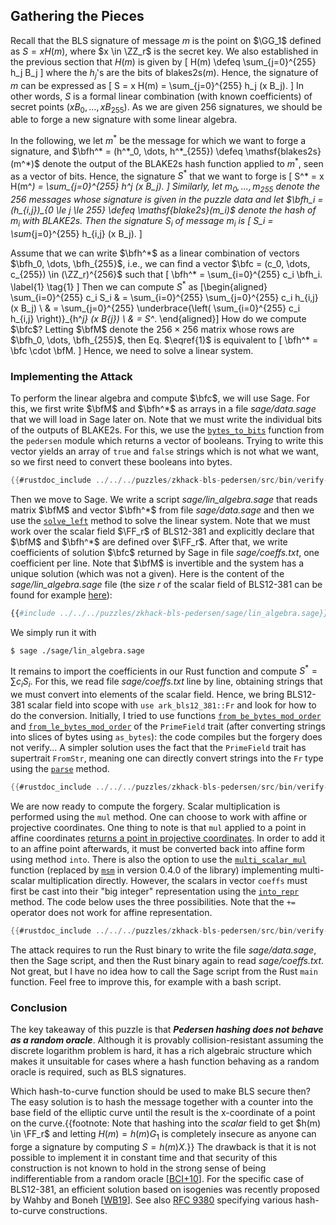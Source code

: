 ## Gathering the Pieces

Recall that the BLS signature of message $m$ is the point on $\GG_1$ defined as $S = x H(m)$, where $x \in \ZZ_r$ is the secret key.
We also established in the previous section that $H(m)$ is given by
\[
 H(m) \defeq \sum_{j=0}^{255} h_j B_j
\]
where the $h_j$'s are the bits of $\mathsf{blakes2s}(m)$.
Hence, the signature of $m$ can be expressed as
\[
 S = x H(m) = \sum_{j=0}^{255} h_j (x B_j).
\]
In other words, $S$ is a formal linear combination (with known coefficients) of secret points $(x B_0, \dots, x B_{255})$.
As we are given 256 signatures, we should be able to forge a new signature with some linear algebra.

In the following, we let $m^*$ be the message for which we want to forge a signature, and $\bfh^* = (h^*_0, \dots, h^*_{255}) \defeq \mathsf{blakes2s}(m^*)$ denote the output of the BLAKE2s hash function applied to $m^*$, seen as a vector of bits.
Hence, the signature $S^*$ that we want to forge is
\[
 S^* = x H(m^*) = \sum_{j=0}^{255} h^*_j (x B_j).
\]
Similarly, let $m_0, \dots, m_{255}$ denote the 256 messages whose signature is given in the puzzle data and let $\bfh_i = (h_{i,j})_{0 \le j \le 255} \defeq \mathsf{blake2s}(m_i)$ denote the hash of $m_i$ with BLAKE2s.
Then the signature $S_i$ of message $m_i$ is
\[
 S_i = \sum_{j=0}^{255} h_{i,j} (x B_j).
\]

Assume that we can write $\bfh^*$ as a linear combination of vectors $\bfh_0, \dots, \bfh_{255}$, i.e., we can find a vector $\bfc = (c_0, \dots, c_{255}) \in (\ZZ_r)^{256}$ such that
\[
 \bfh^* = \sum_{i=0}^{255} c_i \bfh_i. \label{1} \tag{1}
\]
Then we can compute $S^*$ as
\[\begin{aligned}
 \sum_{i=0}^{255} c_i S_i & = \sum_{i=0}^{255} \sum_{j=0}^{255} c_i h_{i,j} (x B_j) \\
 & = \sum_{j=0}^{255} \underbrace{\left( \sum_{i=0}^{255} c_i h_{i,j} \right)}_{h^*_j} (x B_{j}) \\
 & = S^*.
\end{aligned}\]
How do we compute $\bfc$? Letting $\bfM$ denote the $256 \times 256$ matrix whose rows are $\bfh_0, \dots, \bfh_{255}$, then Eq. $\eqref{1}$ is equivalent to
\[
 \bfh^* = \bfc \cdot \bfM.
\]
Hence, we need to solve a linear system.

### Implementing the Attack

To perform the linear algebra and compute $\bfc$, we will use Sage.
For this, we first write $\bfM$ and $\bfh^*$ as arrays in a file *sage/data.sage* that we will load in Sage later on.
Note that we must write the individual bits of the outputs of BLAKE2s.
For this, we use the [`bytes_to_bits`](https://docs.rs/ark-crypto-primitives/0.3.0/src/ark_crypto_primitives/crh/pedersen/mod.rs.html#161-170) function from the `pedersen` module which returns a vector of booleans.
Trying to write this vector yields an array of `true` and `false` strings which is not what we want, so we first need to convert these booleans into bytes.

```rust
{{#rustdoc_include ../../../puzzles/zkhack-bls-pedersen/src/bin/verify-bls-pedersen.rs:write}}
```

Then we move to Sage.
We write a script *sage/lin_algebra.sage* that reads matrix $\bfM$ and vector $\bfh^*$ from file *sage/data.sage* and then we use the [`solve_left`](https://doc.sagemath.org/html/en/reference/matrices/sage/matrix/matrix2.html#sage.matrix.matrix2.Matrix.solve_left) method to solve the linear system.
Note that we must work over the scalar field $\FF_r$ of BLS12-381 and explicitly declare that $\bfM$ and $\bfh^*$ are defined over $\FF_r$.
After that, we write coefficients of solution $\bfc$ returned by Sage in file *sage/coeffs.txt*, one coefficient per line.
Note that $\bfM$ is invertible and the system has a unique solution (which was not a given).
Here is the content of the *sage/lin_algebra.sage* file (the size $r$ of the scalar field of BLS12-381 can be found for example [here](https://docs.rs/ark-bls12-381/0.4.0/ark_bls12_381/)):

```python
{{#include ../../../puzzles/zkhack-bls-pedersen/sage/lin_algebra.sage}}
```

We simply run it with

```console
$ sage ./sage/lin_algebra.sage
```

It remains to import the coefficients in our Rust function and compute $S^*= \sum c_i S_i$.
For this, we read file *sage/coeffs.txt* line by line, obtaining strings that we must convert into elements of the scalar field.
Hence, we bring BLS12-381 scalar field into scope with `use ark_bls12_381::Fr` and look for how to do the conversion.
Initially, I tried to use functions [`from_be_bytes_mod_order`](https://docs.rs/ark-ff/0.3.0/ark_ff/fields/trait.PrimeField.html#method.from_be_bytes_mod_order) and [`from_le_bytes_mod_order`](https://docs.rs/ark-ff/0.3.0/ark_ff/fields/trait.PrimeField.html#method.from_le_bytes_mod_order) of the `PrimeField` trait (after converting strings into slices of bytes using `as_bytes`): the code compiles but the forgery does not verify...
A simpler solution uses the fact that the `PrimeField` trait has supertrait `FromStr`, meaning one can directly convert strings into the `Fr` type using the [`parse`](https://doc.rust-lang.org/std/primitive.str.html#method.parse) method.

```rust
{{#rustdoc_include ../../../puzzles/zkhack-bls-pedersen/src/bin/verify-bls-pedersen.rs:read}}
```

We are now ready to compute the forgery.
Scalar multiplication is performed using the `mul` method.
One can choose to work with affine or projective coordinates.
One thing to note is that `mul` applied to a point in affine coordinates [returns a point in projective coordinates](https://docs.rs/ark-ec/0.3.0/ark_ec/trait.AffineCurve.html#tymethod.mul).
In order to add it to an affine point afterwards, it must be converted back into affine form using method `into`.
There is also the option to use the [`multi_scalar_mul`](https://docs.rs/ark-ec/0.3.0/ark_ec/msm/struct.VariableBaseMSM.html#method.multi_scalar_mul) function (replaced by [`msm`](https://docs.rs/ark-ec/0.4.0/ark_ec/scalar_mul/variable_base/trait.VariableBaseMSM.html#method.msm) in version 0.4.0 of the library) implementing multi-scalar multiplication directly.
However, the scalars in vector `coeffs` must first be cast into their "big integer" representation using the [`into_repr`](https://docs.rs/ark-ff/0.3.0/ark_ff/fields/trait.PrimeField.html#tymethod.into_repr) method.
The code below uses the three possibilities.
Note that the `+=` operator does not work for affine representation.

```rust
{{#rustdoc_include ../../../puzzles/zkhack-bls-pedersen/src/bin/verify-bls-pedersen.rs:forge}}
```

The attack requires to run the Rust binary to write the file *sage/data.sage*, then the Sage script, and then the Rust binary again to read *sage/coeffs.txt*. Not great, but I have no idea how to call the Sage script from the Rust `main` function.
Feel free to improve this, for example with a bash script.

### Conclusion

The key takeaway of this puzzle is that ***Pedersen hashing does not behave as a random oracle***. Although it is provably collision-resistant assuming the discrete logarithm problem is hard, it has a rich algebraic structure which makes it unsuitable for cases where a hash function behaving as a random oracle is required, such as BLS signatures.

Which hash-to-curve function should be used to make BLS secure then?
The easy solution is to hash the message together with a counter into the base field of the elliptic curve until the result is the x-coordinate of a point on the curve.{{footnote: Note that hashing into the *scalar* field to get $h(m) \in \FF_r$ and letting $H(m) = h(m) G_1$ is completely insecure as anyone can forge a signature by computing $S = h(m) X$.}}
The drawback is that it is not possible to implement it in constant time and that security of this construction is not known to hold in the strong sense of being indifferentiable from a random oracle [[BCI+10](../../references.md#BCI+10)].
For the specific case of BLS12-381, an efficient solution based on isogenies was recently proposed by Wahby and Boneh [[WB19](../../references.md#WB19)].
See also [RFC 9380](https://www.rfc-editor.org/rfc/rfc9380.html) specifying various hash-to-curve constructions.

